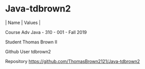 # Java-tdbrown2
| Name | Values |

Course  Adv Java - 310 - 001 - Fall 2019


Student Thomas Brown II


Github User tdbrown2


Repository https://github.com/ThomasBrown2121/Java-tdbrown2
